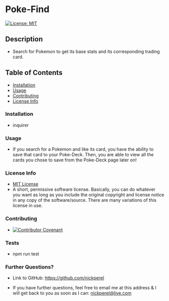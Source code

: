 # Poke-Find
  [![License: MIT](https://img.shields.io/badge/License-MIT-yellow.svg)](https://opensource.org/licenses/MIT)

  ## Description
  
  * Search for Pokemon to get its base stats and its corresponding trading card.

  ## Table of Contents

  * [Installation](#installation)
  * [Usage](#usage)
  * [Contributing](#contributing)
  * [License Info](#license-info)

  ### Installation
  
  * inquirer

  ### Usage

  * If you search for a Pokemon and like its card, you have the ability to save that card to your Poke-Deck. Then, you are able to view all the cards you chose to save from the Poke-Deck page later on!

  ### License Info
  * [MIT License](https://opensource.org/licenses/MIT)
  * A short, permissive software license. Basically, you can do whatever you want as long as you include the original copyright and license notice in any copy of the software/source.  There are many variations of this license in use.
  
  ### Contributing

  * [![Contributor Covenant](https://img.shields.io/badge/Contributor%20Covenant-2.1-4baaaa.svg)](code_of_conduct.md)

  ### Tests

  * npm run test

  ### Further Questions?

  * Link to GitHub: https://github.com/nickperel

  * If you have further questions, feel free to email me at this address & I will get back to you as soon as I can: nickperel@live.com

